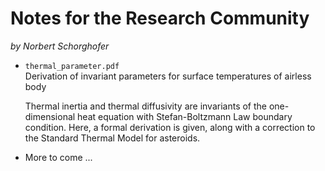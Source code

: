 Notes for the Research Community
================================
*by Norbert Schorghofer*

* `thermal_parameter.pdf`  
  Derivation of invariant parameters for surface temperatures of
  airless body

  Thermal inertia and thermal diffusivity are invariants of the
  one-dimensional heat equation with Stefan-Boltzmann Law boundary
  condition. Here, a formal derivation is given, along with a
  correction to the Standard Thermal Model for asteroids.

* More to come ...
